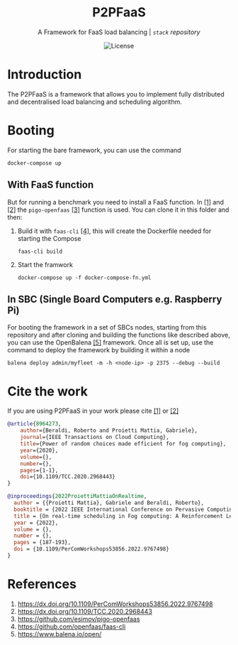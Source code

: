 <div align="center">

# P2PFaaS

A Framework for FaaS load balancing  | _`stack` repository_

![License](https://img.shields.io/badge/license-GPLv3-green?style=flat)

</div>

# Introduction

The P2PFaaS is a framework that allows you to implement fully distributed and decentralised load balancing and scheduling algorithm.

# Booting

For starting the bare framework, you can use the command

`docker-compose up`

## With FaaS function

But for running a benchmark you need to install a FaaS function. In [[1]](https://dx.doi.org/10.1109/PerComWorkshops53856.2022.9767498) and [[2]](https://dx.doi.org/10.1109/TCC.2020.2968443) the `pigo-openfaas` [[3]](https://github.com/esimov/pigo-openfaas) function is used. You can clone it in this folder and then:

1. Build it with `faas-cli` [[4]](https://github.com/openfaas/faas-cli), this will create the Dockerfile needed for starting the Compose

    `faas-cli build`

2. Start the framwork

    `docker-compose up -f docker-compose-fn.yml`

## In SBC (Single Board Computers e.g. Raspberry Pi)

For booting the framework in a set of SBCs nodes, starting from this repository and after cloning and building the functions like described above, you can use the OpenBalena [[5]](https://www.balena.io/open/) framework. Once all is set up, use the command to deploy the framework by building it within a node

`balena deploy admin/myfleet -m -h <node-ip> -p 2375 --debug --build`

# Cite the work
 If you are using P2PFaaS in your work please cite [[1]](https://dx.doi.org/10.1109/PerComWorkshops53856.2022.9767498) or [[2]](https://dx.doi.org/10.1109/TCC.2020.2968443)

```bibtex
@article{8964273,
    author={Beraldi, Roberto and Proietti Mattia, Gabriele},
    journal={IEEE Transactions on Cloud Computing},
    title={Power of random choices made efficient for fog computing},
    year={2020},
    volume={},
    number={},
    pages={1-1},
    doi={10.1109/TCC.2020.2968443}
}
```
```bibtex
@inproceedings{2022ProiettiMattiaOnRealtime,
  author = {{Proietti Mattia}, Gabriele and Beraldi, Roberto},
  booktitle = {2022 IEEE International Conference on Pervasive Computing and Communications Workshops and other Affiliated Events (PerCom Workshops)},
  title = {On real-time scheduling in Fog computing: A Reinforcement Learning algorithm with application to smart cities},
  year = {2022},
  volume = {},
  number = {},
  pages = {187-193},
  doi = {10.1109/PerComWorkshops53856.2022.9767498}
}
```

# References

1. https://dx.doi.org/10.1109/PerComWorkshops53856.2022.9767498
2. https://dx.doi.org/10.1109/TCC.2020.2968443
3. https://github.com/esimov/pigo-openfaas
4. https://github.com/openfaas/faas-cli
5. https://www.balena.io/open/